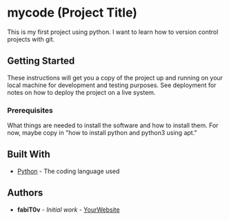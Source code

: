 # mycode (Project Title)

This is my first project using python. I want to learn how to version control projects with git.

## Getting Started

These instructions will get you a copy of the project up and running on your local machine
for development and testing purposes. See deployment for notes on how to deploy the project
on a live system.

### Prerequisites

What things are needed to install the software and how to install them. For now, maybe copy in
"how to install python and python3 using apt."

## Built With

* [Python](https://www.python.org/) - The coding language used

## Authors

* **fabiT0v** - *Initial work* - [YourWebsite](https://example.com/)
